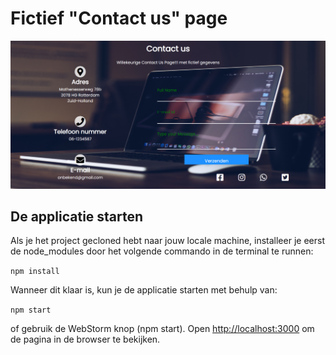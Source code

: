 # Fictief "Contact us" page

![image info](./src/assets/readme_image/contact_us.png)

## De applicatie starten
Als je het project gecloned hebt naar jouw locale machine, installeer je eerst de node_modules
door het volgende commando in de terminal te runnen:

`npm install`

Wanneer dit klaar is, kun je de applicatie starten met behulp van:

`npm start`

of gebruik de WebStorm knop (npm start). Open [http://localhost:3000](http://localhost:3000) om
de pagina in de browser te bekijken.
